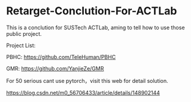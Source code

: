 # Retarget-Conclution-For-ACTLab

This is a conclution for SUSTech ACTLab, aming to tell how to use those public project.

Project List:

PBHC: https://github.com/TeleHuman/PBHC

GMR: https://github.com/YanjieZe/GMR

For 50 serious cant use pytorch，visit this web for detail solution.

https://blog.csdn.net/m0_56706433/article/details/148902144